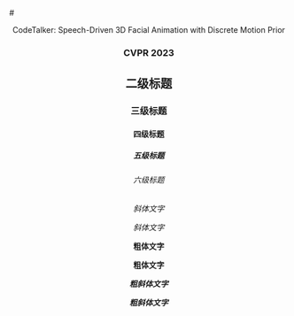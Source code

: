 #<center>CodeTalker: Speech-Driven 3D Facial Animation with Discrete Motion Prior

### <center>CVPR 2023

## 二级标题

### 三级标题

#### 四级标题

##### 五级标题

###### 六级标题
*斜体文字*

_斜体文字_

**粗体文字**

__粗体文字__

***粗斜体文字***

___粗斜体文字___

<!--<center><iframe height=450 width=450 src="May1.mp4">
